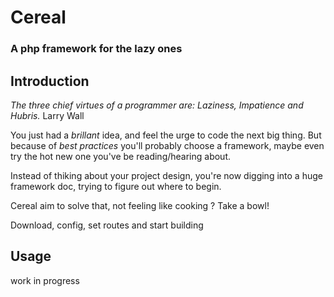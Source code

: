 # Cereal
### A php framework for the lazy ones

## Introduction

 _The three chief virtues of a programmer are: Laziness, Impatience and Hubris._ Larry Wall
 
 You just had a _brillant_ idea, and feel the urge to code the next big thing.
 But because of _best practices_ you'll probably choose a framework, maybe
 even try the hot new one you've be reading/hearing about.
 
 Instead of thiking about your project design, you're now digging into a huge
 framework doc, trying to figure out where to begin.
 
 Cereal aim to solve that, not feeling like cooking ? Take a bowl! 
 
 Download, config, set routes and start building
 
## Usage
 
 work in progress